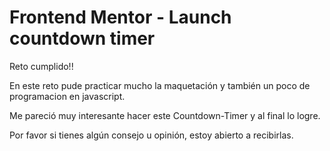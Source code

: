 # Frontend Mentor - Launch countdown timer

Reto cumplido!!

En este reto pude practicar mucho la maquetación y también un poco de programacion en javascript.

Me pareció muy interesante hacer este Countdown-Timer y al final lo logre.

Por favor si tienes algún consejo u opinión, estoy abierto a recibirlas.
